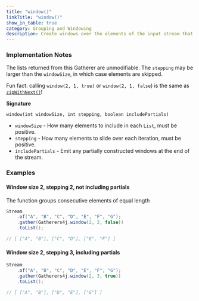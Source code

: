 ```yaml
---
title: "window()"
linkTitle: "window()"
show_in_table: true
category: Grouping and Windowing
description: Create windows over the elements of the input stream that are `windowSize` in length, sliding over `stepping` number of elements and optionally including partial windows at the end of ths stream.
---
```



### Implementation Notes

The lists returned from this Gatherer are unmodifiable. The `stepping` may be larger than the `windowSize`, in which case elements are skipped.

Fun fact: calling `window(2, 1, true)` or `window(2, 1, false`) is the same as [`zipWithNext()`](/gatherers4j/gatherers/sequence-operations/zipwithnext/)!

**Signature**

`window(int windowSize, int stepping, boolean includePartials)`
* `windowSize` - How many elements to include in each `List`, must be positive.
* `stepping` - How many elements to slide over each iteration, must be positive.
* `includePartials` - Emit any partially constructed windows at the end of the stream.

### Examples

#### Window size 2, stepping 2, not including partials

The function groups consecutive elements of equal length

```java
Stream
    .of("A", "B", "C", "D", "E", "F", "G");
    .gather(Gatherers4j.window(2, 2, false))
    .toList();

// [ ["A", "B"], ["C", "D"], ["E", "F"] ]
```

#### Window size 2, stepping 3, including partials

```java
Stream
    .of("A", "B", "C", "D", "E", "F", "G");
    .gather(Gatherers4j.window(2, 3, true))
    .toList();

// [ ["A", "B"], ["D", "E"], ["G"] ]
```